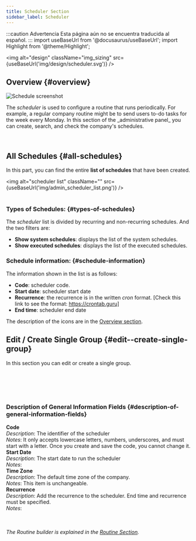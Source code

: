 ```yaml
---
title: Scheduler Section
sidebar_label: Scheduler
---
```


:::caution Advertencia
Esta página aún no se encuentra traducida al español.
:::
import useBaseUrl from '@docusaurus/useBaseUrl';
import Highlight from '@theme/Highlight';


<img alt="design" className="img_sizing" src={useBaseUrl('img/design/scheduler.svg')} />

## Overview {#overview}

<div className="container">
  <div className="row">
    <div className="col col--8">
    <img alt="Schedule screenshot" className="img_sizing" src={useBaseUrl('img/admin_scheduler_01.png')} align=""/>
    </div>
    <div className="col col--4">
      <p>The <em>scheduler</em> is used to configure a routine that runs periodically. For example, a regular company routine might be to send users to-do tasks for the week every Monday.
      In this section of the _administrative panel_ you can create, search, and check the company's schedules.
      </p>
    </div>
  </div>
</div>



<br />



## All Schedules {#all-schedules}
In this part, you can find the entire **list of schedules** that have been created.

<img alt="scheduler list" className="" src={useBaseUrl('img/admin_scheduler_list.png')} />
<br/><br/>

### Types of Schedules: {#types-of-schedules}
The _scheduler_ list is divided by recurring and non-recurring schedules. And the two filters are:
- **Show system schedules**: displays the list of the system schedules.
- **Show executed schedules**: displays the list of the executed schedules.

### Schedule information: {#schedule-information}
The information shown in the list is as follows:
- **Code**: scheduler code.
- **Start date**: scheduler start date
- **Recurrence**: the recurrence is in the written _cron_ format. [Check this link to see the format: https://crontab.guru]
- **End time**: scheduler end date

The description of the icons are in the [Overview section](/docs/documentation/admin/admin_overview).

## Edit / Create Single Group {#edit--create-single-group}
In this section you can edit or create a single group.

<br />
<img alt="" src={useBaseUrl('img/admin_scheduler_create.png')} />

<br/><br/>

<!-- The descriptions of the **general information fields** are as follows
| Field | Description | Notes |
| ---- | ----------- | ----- |
| Code | The identifier of the scheduler | It only accepts lowercase letters, numbers, underscores, and must start with a letter. Once you create and save the code, you cannot change it.|
| Start Date | The start date to run the scheduler |  |
| Time zone | The default time zone of the company.  | It isn't changeable. |
| Recurrence | Add the recurrence to the scheduler. End time and recurrence must be specified | -->

### Description of General Information Fields {#description-of-general-information-fields}

<div className="container">
  <div className="row table-row-1">
    <div className="col col--4"><strong>Code</strong></div>
    <div className="col col--4"><em>Description</em>: The identifier of the scheduler </div>
    <div className="col col--4"><em>Notes</em>: It only accepts lowercase letters, numbers, underscores, and must start with a letter. Once you create and save the code, you cannot change it.</div>
  </div>
    <div className="row table-row-2">
    <div className="col col--4"><strong>Start Date</strong></div>
    <div className="col col--4"><em>Description</em>: The start date to run the scheduler</div>
    <div className="col col--4"><em>Notes</em>:</div>
  </div>
    <div className="row table-row-1">
    <div className="col col--4"><strong>Time Zone</strong></div>
    <div className="col col--4"><em>Description</em>: The default time zone of the company.</div>
    <div className="col col--4"><em>Notes</em>: This item is unchangeable.</div>
  </div>
    <div className="row table-row-2">
    <div className="col col--4"><strong>Recurrence</strong></div>
    <div className="col col--4"><em>Description</em>: Add the recurrence to the scheduler. End time and recurrence must be specified.</div>
    <div className="col col--4"><em>Notes</em>:</div>
  </div>
</div>

<!-- + **Code**
  + _Description_: The identifier of the scheduler 
  + _Notes_: It only accepts lowercase letters, numbers, underscores, and must start with a letter. Once you create and save the code, you cannot change it.

+ **Start Date**
  + _Description_: The start date to run the scheduler
  + _Notes_:

+ **Time Zone**
  + _Description_: The default time zone of the company.
  + _Notes_: This item is unchangeable.

+ **Recurrence**
  + _Description_: Add the recurrence to the scheduler. End time and recurrence must be specified.
  + _Notes_: -->

<br>
</br>

_The Routine builder is explained in the [Routine Section](/docs/documentation/automation/admin_routine)._

